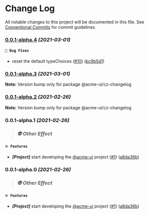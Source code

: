 # Change Log

All notable changes to this project will be documented in this file.
See [Conventional Commits](https://conventionalcommits.org) for commit guidelines.

### [0.0.1-alpha.4](https://github.com/yufuid/acme-ui/compare/v0.0.1-alpha.3...v0.0.1-alpha.4) _(2021-03-01)_

#### `🐛 Bug Fixes`

* reset the default typeChoices ([#10](https://github.com/yufuid/acme-ui/issues/10)) ([bc9b5d1](https://github.com/yufuid/acme-ui/commit/bc9b5d12705a9ecad263a827b501a70549d828eb))



### [0.0.1-alpha.3](https://github.com/yufuid/acme-ui/compare/v0.0.1-alpha.2...v0.0.1-alpha.3) _(2021-03-01)_

**Note:** Version bump only for package @acme-ui/cz-changelog





### [0.0.1-alpha.2](https://github.com/yufuid/acme-ui/compare/v0.0.1-alpha.1...v0.0.1-alpha.2) _(2021-02-26)_

**Note:** Version bump only for package @acme-ui/cz-changelog





### 0.0.1-alpha.1 _(2021-02-26)_

> ### _👽 Other Effect_

#### `✨ Features`

* ***[Project]***  start developing the [@acme-ui](https://github.com/acme-ui) project ([#1](https://github.com/yufuid/acme-ui/issues/1)) ([a8da36b](https://github.com/yufuid/acme-ui/commit/a8da36ba3c75e029af084b79d0fd811ea009cb23))



### 0.0.1-alpha.0 _(2021-02-26)_

> ### _👽 Other Effect_

#### `✨ Features`

* ***[Project]***  start developing the [@acme-ui](https://github.com/acme-ui) project ([#1](https://github.com/yufuid/acme-ui/issues/1)) ([a8da36b](https://github.com/yufuid/acme-ui/commit/a8da36ba3c75e029af084b79d0fd811ea009cb23))
